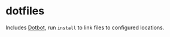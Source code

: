 # dotfiles

Includes [Dotbot](https://github.com/anishathalye/dotbot), run `install` to link files to configured locations. 
